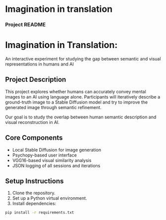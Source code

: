 # Imagination in translation

### **Project README**

# Imagination in Translation:
An interactive experiment for studying the gap between semantic and visual representations in humans and AI

## Project Description
This project explores whether humans can accurately convey mental images to an AI using language alone. Participants will iteratively describe a ground-truth image to a Stable Diffusion model and try to improve the generated image through semantic refinement.

Our goal is to study the overlap between human semantic description and visual reconstruction in AI.

## Core Components
- Local Stable Diffusion for image generation
- Psychopy-based user interface
- VGG16-based visual similarity analysis
- JSON logging of all sessions and iterations

## Setup Instructions
1. Clone the repository.
2. Set up a Python virtual environment.
3. Install dependencies:
```bash
pip install -r requirements.txt

